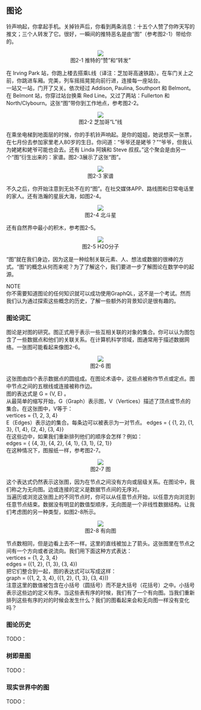 ## 图论
铃声响起，你拿起手机。关掉铃声后，你看到两条消息：十五个人赞了你昨天写的推文；三个人转发了它。很好，一瞬间的推特恶名是由“图”（参考图2-1）带给你的。  
<p align="center">
  <img src="Image/2-1.png"><br>
  图2-1 推特的“赞”和“转发”<br>
</p>
  
在 Irving Park 站，你跑上楼去搭乘L线（译注：芝加哥高速铁路）。在车门关上之前，你跳进车厢。完美，列车摇摇晃晃向前行进，连接每一座站台。  
一站又一站，门开了又关。依次经过 Addison, Paulina, Southport 和 Belmont。在 Belmont 站，你穿过站台换乘 Red Line。又过了两站：Fullerton 和 North/Clybourn。这张“图”带你到工作地点，参考图2-2。  
<p align="center">
  <img src="Image/2-2.png"><br>
  图2-2 芝加哥“L”线<br>
</p>
  
在乘坐电梯到地面层的时候，你的手机铃声响起。是你的姐姐，她说想买一张票，在七月份去参加家里老人80岁的生日。你问道：“爷爷还是姥爷？”“爷爷，但我认为姥姥和姥爷可能也会去。还有 Linda 阿姨和 Steve 叔叔。”这个聚会是由另一个“图”衍生出来的：家谱。图2-3展示了这张“图”。  
<p align="center">
  <img src="Image/2-3.png"><br>
  图2-3 家谱<br>
</p>
  
不久之后，你开始注意到无处不在的“图”。在社交媒体APP、路线图和日常电话里的家人。还有浩瀚的星辰大海，如图2-4。  
<p align="center">
  <img src="Image/2-4.png"><br>
  图2-4 北斗星<br>
</p>
  
还有自然界中最小的积木，参考图2-5。
<p align="center">
  <img src="Image/2-5.png"><br>
  图2-5 H2O分子<br>
</p>
  
“图”就在我们身边，因为这是一种绘制关联元素、人、想法或数据的很棒的方式。“图”的概念从何而来呢？为了了解这个，我们要进一步了解图论在数学中的起源。  
  
NOTE  
你不需要知道图论的任何知识就可以成功使用GraphQL，这不是一个考试。然而我们认为通过探索这些概念的历史，了解一些额外的背景知识是很有趣的。  
### 图论词汇
图论是对图的研究。图正式用于表示一些互相关联的对象的集合。你可以认为图包含了一些数据点和他们的关联关系。在计算机科学领域，图通常用于描述数据网络。一张图可能看起来像图2-6。  
<p align="center">
  <img src="Image/2-6.png"><br>
  图2-6 图<br>
</p>

这张图由四个表示数据点的圆组成。在图论术语中，这些点被称作节点或定点。图中节点之间的五根线或连接被称作边。  
图的表达式是 G = (V, E) 。  
从最简单的缩写开始，G（Graph）表示图，V（Vertices）描述了顶点或节点的集合。在这张图中，V等于：  
vertices = {1, 2, 3, 4}  
E（Edges）表示边的集合。每条边可以被表示为一对节点。
edges = { {1, 2}, {1, 3}, {1, 4}, {2, 4}, {3, 4}}  
在这些边中，如果我们重新排列他们的顺序会怎样？例如：  
edges = { {4, 3}, {4, 2}, {4, 1}, {3, 1}, {2, 1}}  
在这种情况下，图报纸一样，参考图2-7。  
<p align="center">
  <img src="Image/2-7.png"><br>
  图2-7 图<br>
</p>

这个表达式仍然表示这张图，因为在节点之间没有方向或层级关系。在图论中，我们称之为无向图。边或连接的定义是数据节点间的无序对。  
当遍历或浏览这张图上的不同节点时，你可以从任意节点开始，以任意方向浏览到任意节点结束。数据没有明显的数值型顺序，无向图是一个非线性数据结构。让我们考虑图的另一种类型，如图2-8所示。  
<p align="center">
  <img src="Image/2-8.png"><br>
  图2-8 有向图<br>
</p>

节点数相同，但是边看上去不一样。这里的直线被加上了箭头。这张图里在节点之间有一个方向或者说流向。我们用下面这种方式表达：  
vertices = {1, 2, 3, 4}  
edges = ({1, 2}, {1, 3}, {3, 4})  
把它们整合到一起，图的表达式可以写成这样：  
graph = ({1, 2, 3, 4}, ({1, 2}, {1, 3}, {3, 4}))  
注意这里的数值被包含在小括号（圆括号）而不是大括号（花括号）之中。小括号表示这些边的定义有序。当这些表有序的时候，我们有了一个有向图。当我们重新排列这些有序的对的时候会发生什么？我们的图看起来会和无向图一样没有变化吗？  
### 图论历史
TODO：
### 树即是图
TODO：
### 现实世界中的图
TODO：
